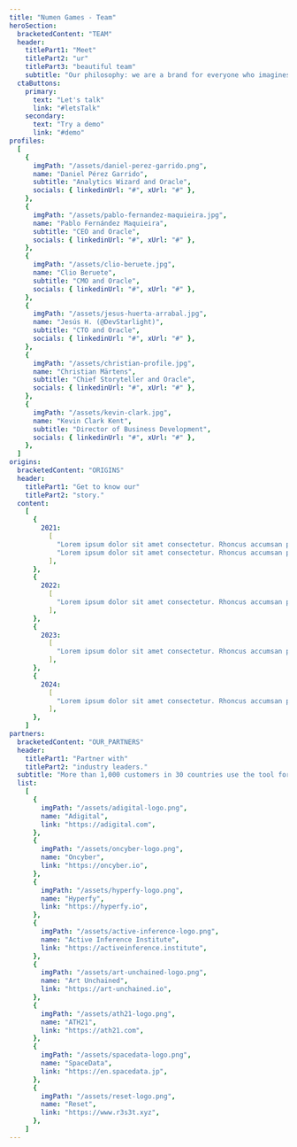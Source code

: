 ```yaml
---
title: "Numen Games - Team"
heroSection:
  bracketedContent: "TEAM"
  header:
    titlePart1: "Meet"
    titlePart2: "ur"
    titlePart3: "beautiful team"
    subtitle: "Our philosophy: we are a brand for everyone who imagines without limits."
  ctaButtons:
    primary:
      text: "Let's talk"
      link: "#letsTalk"
    secondary:
      text: "Try a demo"
      link: "#demo"
profiles:
  [
    {
      imgPath: "/assets/daniel-perez-garrido.png",
      name: "Daniel Pérez Garrido",
      subtitle: "Analytics Wizard and Oracle",
      socials: { linkedinUrl: "#", xUrl: "#" },
    },
    {
      imgPath: "/assets/pablo-fernandez-maquieira.jpg",
      name: "Pablo Fernández Maquieira",
      subtitle: "CEO and Oracle",
      socials: { linkedinUrl: "#", xUrl: "#" },
    },
    {
      imgPath: "/assets/clio-beruete.jpg",
      name: "Clio Beruete",
      subtitle: "CMO and Oracle",
      socials: { linkedinUrl: "#", xUrl: "#" },
    },
    {
      imgPath: "/assets/jesus-huerta-arrabal.jpg",
      name: "Jesús H. (@DevStarlight)",
      subtitle: "CTO and Oracle",
      socials: { linkedinUrl: "#", xUrl: "#" },
    },
    {
      imgPath: "/assets/christian-profile.jpg",
      name: "Christian Märtens",
      subtitle: "Chief Storyteller and Oracle",
      socials: { linkedinUrl: "#", xUrl: "#" },
    },
    {
      imgPath: "/assets/kevin-clark.jpg",
      name: "Kevin Clark Kent",
      subtitle: "Director of Business Development",
      socials: { linkedinUrl: "#", xUrl: "#" },
    },
  ]
origins:
  bracketedContent: "ORIGINS"
  header:
    titlePart1: "Get to know our"
    titlePart2: "story."
  content:
    [
      {
        2021:
          [
            "Lorem ipsum dolor sit amet consectetur. Rhoncus accumsan pharetra ultrices dui amet mollis. Viverra in et viverra faucibus netus risus nisl posuere odio. Nunc at amet ut convallis vel fringilla. Laoreet lacus adipiscing turpis in. Amet ornare venenatis et et vulputate auctor vitae et. Tortor odio integer ac volutpat nunc cursus eu.Blandit risus sagittis eget tristique erat. Vitae sed enim duis a proin.",
            "Lorem ipsum dolor sit amet consectetur. Rhoncus accumsan pharetra ultrices dui amet mollis. Viverra in et viverra faucibus netus risus nisl posuere odio. Nunc at amet ut convallis vel fringilla. Laoreet lacus adipiscing turpis in. Amet ornare venenatis et et vulputate auctor vitae et. Tortor odio integer ac volutpat nunc cursus eu Blandit risus sagittis eget tristique erat. Vitae sed enim duis a proin.",
          ],
      },
      {
        2022:
          [
            "Lorem ipsum dolor sit amet consectetur. Rhoncus accumsan pharetra ultrices dui amet mollis. Viverra in et viverra faucibus netus risus nisl posuere odio. Nunc at amet ut convallis vel fringilla. Laoreet lacus adipiscing turpis in. Amet ornare venenatis et et vulputate auctor vitae et. Tortor odio integer ac volutpat nunc cursus eu. Blandit risus sagittis eget tristique erat. Vitae sed enim duis a proin.",
          ],
      },
      {
        2023:
          [
            "Lorem ipsum dolor sit amet consectetur. Rhoncus accumsan pharetra ultrices dui amet mollis. Viverra in et viverra faucibus netus risus nisl posuere odio. Nunc at amet ut convallis vel fringilla. Laoreet lacus adipiscing turpis in. Amet ornare venenatis et et vulputate auctor vitae et. Tortor odio integer ac volutpat nunc cursus eu. Blandit risus sagittis eget tristique erat. Vitae sed enim duis a proin.",
          ],
      },
      {
        2024:
          [
            "Lorem ipsum dolor sit amet consectetur. Rhoncus accumsan pharetra ultrices dui amet mollis. Viverra in et viverra faucibus netus risus nisl posuere odio. Nunc at amet ut convallis vel fringilla. Laoreet lacus adipiscing turpis in. Amet ornare venenatis et et vulputate auctor vitae et. Tortor odio integer ac volutpat nunc cursus eu. Blandit risus sagittis eget tristique erat. Vitae sed enim duis a proin.",
          ],
      },
    ]
partners:
  bracketedContent: "OUR_PARTNERS"
  header:
    titlePart1: "Partner with"
    titlePart2: "industry leaders."
  subtitle: "More than 1,000 customers in 30 countries use the tool for their daily operations. They trust our solution for a critical process in their business, and we never fail them."
  list:
    [
      {
        imgPath: "/assets/adigital-logo.png",
        name: "Adigital",
        link: "https://adigital.com",
      },
      {
        imgPath: "/assets/oncyber-logo.png",
        name: "Oncyber",
        link: "https://oncyber.io",
      },
      {
        imgPath: "/assets/hyperfy-logo.png",
        name: "Hyperfy",
        link: "https://hyperfy.io",
      },
      {
        imgPath: "/assets/active-inference-logo.png",
        name: "Active Inference Institute",
        link: "https://activeinference.institute",
      },
      {
        imgPath: "/assets/art-unchained-logo.png",
        name: "Art Unchained",
        link: "https://art-unchained.io",
      },
      {
        imgPath: "/assets/ath21-logo.png",
        name: "ATH21",
        link: "https://ath21.com",
      },
      {
        imgPath: "/assets/spacedata-logo.png",
        name: "SpaceData",
        link: "https://en.spacedata.jp",
      },
      {
        imgPath: "/assets/reset-logo.png",
        name: "Reset",
        link: "https://www.r3s3t.xyz",
      },
    ]
---
```

